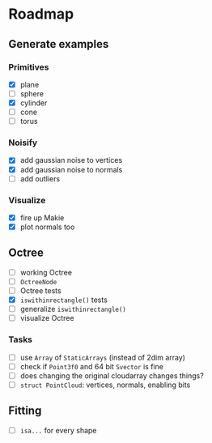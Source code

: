 # Roadmap

## Generate examples

### Primitives
- [x] plane
- [ ] sphere
- [x] cylinder
- [ ] cone
- [ ] torus

### Noisify
- [x] add gaussian noise to vertices
- [x] add gaussian noise to normals
- [ ] add outliers

### Visualize
- [x] fire up Makie
- [x] plot normals too

## Octree
- [ ] working Octree
- [ ] `OctreeNode`
- [ ] Octree tests
- [x] `iswithinrectangle()` tests
- [ ] generalize `iswithinrectangle()`
- [ ] visualize Octree

### Tasks
- [ ] use `Array` of `StaticArrays` (instead of 2dim array)
- [ ] check if `Point3f0` and 64 bit `Svector` is fine
- [ ] does changing the original cloudarray changes things?
- [ ] `struct PointCloud`: vertices, normals, enabling bits

## Fitting
- [ ] `isa...` for every shape

